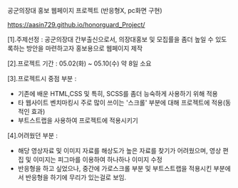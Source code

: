 공군의장대 홍보 웹페이지 프로젝트 (반응형X, pc화면 구현) 

https://aasin729.github.io/honorguard_Project/

[1].주제선정 : 
공군의장대 간부출신으로서, 의장대홍보 및 모집률을 좀더 높일 수 있도록하는 방안을 마련하고자 홍보용으로 웹페이지 제작 

[2].프로젝트 기간 : 05.02(화) ~ 05.10(수) 약 8일 소요

[3].프로젝트시 중점 부분 : 
 - 기존에 배운 HTML,CSS 및 특히, SCSS를 좀더 능숙하게 사용하기 위해 적용 
 - 타 웹사이트 벤치마킹시 주로 많이 쓰이는 '스크롤' 부분에 대해 프로젝트에 적용(동적인 효과)
 - 부트스트랩을 사용하여 프로젝트에 적용시키기

[4].어려웠던 부분 :
 - 해당 영상자료 및 이미지 자료를 해상도가 높은 자료를 찾기가 어려웠으며,
   영상 편집 및 이미지는 피그마를 이용하여 하나하나 이미지 수정 
 - 반응형을 하고 싶었으나, 중간에 가로스크롤 부분 및 부트스트랩을 적용시킨 부분에서
   반응형을 하기에 무리가 있는걸로 보임. 
